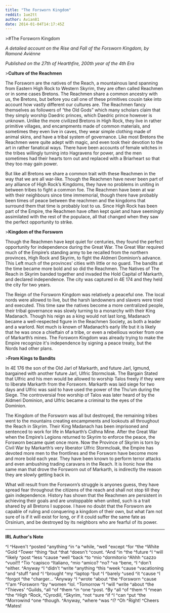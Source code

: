 ```yaml
---
title: "The Forsworn Kingdom"
reddit: 1ue2tt
author: Avian81
date: 2014-01-04T14:17:45Z
---
```


&gt;#The Forsworn Kingdom

*A detailed account on the Rise and Fall of the Forsworn Kingdom, by Ramoné Aviénne*

*Published on the 27th of Hearthfire, 200th year of the 4th Era*

&gt;**Culture of the Reachmen**

The Forsworn are the natives of the Reach, a mountainous land spanning from Eastern High Rock to Western Skyrim, they are often called Reachmen or in some cases Bretons. The Reachmen share a common ancestry with us, the Bretons, but before you call one of these primitives cousin take into account how vastly different our cultures are. The Reachmen fancy themselves as followers of “the Old Gods” which many scholars claim that they simply worship Daedric princes, which Daedric prince however is unknown. Unlike the more civilized Bretons in High Rock, they live in rather primitive villages, and encampments made of common materials, and sometimes they even live in caves, they wear simple clothing made of animal skins, and have a tribal system of governance. Like most Bretons the Reachmen were quite adept with magic, and even took their devotion to the art in rather fanatical ways. There have been accounts of female witches in the tribes willingly turning into Hagravens for power, and the men sometimes had their hearts torn out and replaced with a Briarheart so that they too may gain power.

But like all Bretons we share a common trait with these Reachmen in the way that we are all war-like. Though the Reachmen have never been part of any alliance of High Rock’s Kingdoms, they have no problems in uniting in between tribes to fight a common foe. The Reachmen have been at war with their neighbours since time immemorial, though there have probably been times of peace between the reachmen and the kingdoms that surround them that time is probably lost to us.  Since High Rock has been part of the Empire, the Reachmen have often kept quiet and have seemingly assimilated with the rest of the populace, all that changed when they saw the perfect opportunity to strike.

&gt;**Kingdom of the Forsworn**

Though the Reachmen have kept quiet for centuries, they found the perfect opportunity for independence during the Great War. The Great War required much of the Empire’s standing army to be recalled from the northern provinces, High Rock and Skyrim, to fight the Aldmeri Dominion’s advance. This Left much of the provinces’ cities with little or no guard. The bandits at the time became more bold and so did the Reachmen. The Natives of The Reach in Skyrim banded together and invaded the Hold Capital of Markarth, and declared independence. The city was captured in 4E 174 and they held the city for two years.

The Reign of the Forsworn Kingdom was relatively a peaceful one. The local nords were allowed to live, but the harsh landowners and slavers were tried and executed. This time saw the natives become a more centralized people, their tribal governance was slowly turning to a monarchy with their King Madanach. Though his reign as a king would not last long, Madanach became a well-respected figure in the Reachmen Society, as both a leader and a warlord. Not much is known of Madanach’s early life but it is likely that he was once a chieftain of a tribe, or even a rebellious worker from one of Markarth’s mines. The Forsworn Kingdom was already trying to make the Empire recognize it's independence by signing a peace treaty, but the Nords had other plans.

&gt;**From Kings to Bandits**

In 4E 176 the son of the Old Jarl of Markarth, and future Jarl, Igmund, bargained with another future Jarl, Ulfric Stormcloak. The Bargain Stated that Ulfric and his men would be allowed to worship Talos freely if they were to liberate Markarth from the Forsworn. Markarth was laid siege for two days and Ulfric was said to have used the power of the Thu’um during the Siege. The controversial free worship of Talos was later heard of by the Aldmeri Dominion, and Ulfric became a criminal to the eyes of the Dominion.

The Kingdom of the Forsworn was all but destroyed, the remaining tribes went to the mountains creating encampments and lookouts all throughout the Reach in Skyrim. Their King Madanach has been imprisoned and sentenced to work for life in Markarth’s Cidhna Mine. After the Great War when the Empire’s Legions returned to Skyrim to enforce the peace, the Forsworn became quiet once more. Now the Province of Skyrim is torn by Civil War by Markarth’s very liberator Ulfric Stormcloak, the Empire has devoted more men to the frontlines and the Forsworn have become more and more bold each year. They have been known to perform terror attacks and even ambushing trading caravans in the Reach. It is Ironic how the same man that drove the Forsworn out of Markarth, is indirectly the reason they are slowly getting back in.

 What will result from the Forsworn’s struggle is anyones guess, they have spread fear throughout the citizens of the reach and shall not stop till they gain independence. History has shown that the Reachmen are persistent in achieving their goals and are unstoppable when united, such is a trait shared by all Bretons I suppose. I have no doubt that the Forsworn are capable of ruling and conquering a kingdom of their own, but what I’am not sure of is if it will exist for long, or if it could suffer the same fate as Orsinium, and be destroyed by its neighbors who are fearful of its power.

*****
**IRL Author's Note**

^I ^Haven't ^posted ^anything ^in  ^a ^while, ^well ^except ^for ^the ^White ^Gold ^Tower ^thing ^but ^that ^doesn't ^count. ^And ^in ^the ^future ^I ^will ^likely ^post ^less ^cause ^well ^back ^to ^mio ^dormitorio ^Ahhh ^cazzo ^vuoi!!! ^Tio ^capisco  ^Italiano, ^mio ^amico? ^no? ^va ^bene, ^I ^don't ^either. ^Anyway ^I ^didn't ^write ^anything ^this ^week ^cause ^vacationing ^and ^stuff ^and ^I ^brought ^my ^laptop ^but ^I ^barely ^used ^it ^cause ^I ^forgot ^the ^charger... ^Anyway ^I ^wrote ^about ^the ^Forsworn ^cause ^I'am ^Forsworn ^by ^women ^lol. ^Tomorrow ^I ^will ^write ^about ^the ^Thieves' ^Guilds, ^all ^of ^them ^in ^one ^post. ^By ^all ^of ^them ^I ^mean ^the ^High ^Rock, ^Cyrodiil, ^Skyrim, ^not ^sure ^if ^I ^can ^put ^the ^Morrowind ^one ^though. ^Anyway, ^where ^was ^I? ^Oh ^Right! ^Cheers ^Mates!

